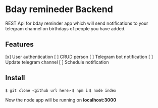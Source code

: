 # Bday remineder Backend
REST Api for bday reminder app which will send notifications to your telegram channel on birthdays of people you have added.
## Features
[x] User authentication
[ ] CRUD person
[ ] Telegram bot notification
[ ] Update telegram channel
[ ] Schedule notification
## Install

`$ git clone <github url here>`
`$ npm i`
`$ node index`

Now the node app will be running on **localhost:3000** 